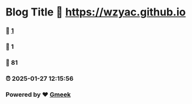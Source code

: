 # Blog Title :link: https://wzyac.github.io 
### :page_facing_up: [1](https://wzyac.github.io/tag.html) 
### :speech_balloon: 1 
### :hibiscus: 81 
### :alarm_clock: 2025-01-27 12:15:56 
### Powered by :heart: [Gmeek](https://github.com/Meekdai/Gmeek)
